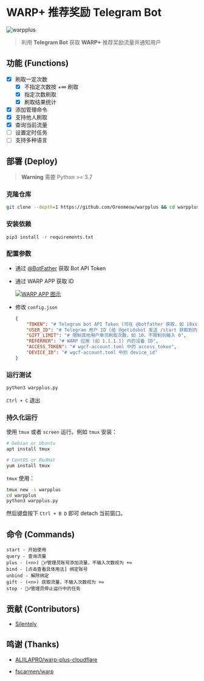# WARP+ 推荐奖励 Telegram Bot

![warpplus](https://socialify.git.ci/Oreomeow/warpplus/image?description=1&descriptionEditable=Get%20WARP%2B%20referral%20quota%20and%20notify%20users%20with%20Telegram%20Bot&font=Raleway&forks=1&issues=1&language=1&logo=https%3A%2F%2Fraw.githubusercontent.com%2FOreomeow%2Fwarpplus%2Fmain%2FLogo.png&pattern=Floating%20Cogs&pulls=1&stargazers=1&theme=Light)

> 利用 **Telegram Bot** 获取 **WARP+** 推荐奖励流量并通知用户

## 功能 (Functions)

- [x] 刷取一定次数
  - [x] 不指定次数按 +∞ 刷取
  - [x] 指定次数刷取
  - [x] 刷取结果统计
- [x] 添加管理命令
- [x] 支持他人刷取
- [x] 查询当前流量
- [ ] 设置定时任务
- [ ] 支持多种语言

## 部署 (Deploy)

> **Warning** 需要 Python >= 3.7

### 克隆仓库

```bash
git clone --depth=1 https://github.com/Oreomeow/warpplus && cd warpplus
```

### 安装依赖

```bash
pip3 install -r requirements.txt
```

### 配置参数

- 通过 [@BotFather](https://t.me/botfather) 获取 Bot API Token

- 通过 WARP APP 获取 ID

  [![WARP APP 图示](https://user-images.githubusercontent.com/62703343/136070323-47f2600a-13e4-4eb0-a64d-d7eb805c28e2.png)](https://github.com/fscarmen/warp)

- 修改 `config.json`

  ```json
  {
      "TOKEN": "# Telegram bot API Token (可在 @botfather 获取，如 10xxx4:AAFcqxxxxgER5uw)",
      "USER_ID": "# Telegram 用户 ID (给 @getidsbot 发送 /start 获取到的纯数字 ID，如 1434078534)",
      "GIFT_LIMIT": "# 限制其他用户单次刷取次数，如 10，不限制则输入 0",
      "REFERRER": "# WARP 应用 (如 1.1.1.1) 内的设备 ID",
      "ACCESS_TOKEN": "# wgcf-account.toml 中的 access_token",
      "DEVICE_ID": "# wgcf-account.toml 中的 device_id"
  }
  ```

### 运行测试

```bash
python3 warpplus.py
```

`Ctrl + C` 退出

### 持久化运行

使用 `tmux` 或者 `screen` 运行。例如 `tmux` 安装：

```bash
# Debian or Ubuntu
apt install tmux

# CentOS or RedHat
yum install tmux
```

`tmux` 使用：

```bash
tmux new -s warpplus
cd warpplus
python3 warpplus.py
```

然后键盘按下 `Ctrl + B D` 即可 detach 当前窗口。

## 命令 (Commands)

```text
start - 开始使用
query - 查询流量
plus - (<n>) 💂‍♂️管理员账号添加流量，不输入次数视为 +∞
bind - [点击查看具体用法] 绑定账号
unbind - 解除绑定
gift - (<n>) 获取流量，不输入次数视为 +∞
stop - 💂‍♂️管理员停止运行中的任务
```

## 贡献 (Contributors)

- [Silentely](https://github.com/Silentely)

## 鸣谢 (Thanks)

- [ALIILAPRO/warp-plus-cloudflare](https://github.com/ALIILAPRO/warp-plus-cloudflare)

- [fscarmen/warp](https://github.com/fscarmen/warp)
